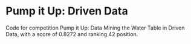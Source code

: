# Pump it Up: Driven Data 
Code for competition Pump it Up: Data Mining the Water Table in Driven Data, with a score of 0.8272 and ranking 42 position.
